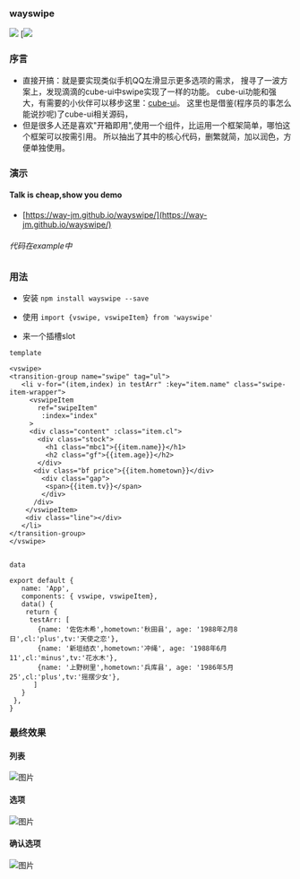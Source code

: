 ### wayswipe
[![](https://img.shields.io/npm/v/wayswipe.svg)](https://www.npmjs.com/package/wayswipe)
[![](https://img.shields.io/github/languages/top/way-jm/wayswipe.svg)
 
### 序言
- 直接开搞：就是要实现类似手机QQ左滑显示更多选项的需求，
 搜寻了一波方案上，发现滴滴的cube-ui中swipe实现了一样的功能。
 cube-ui功能和强大，有需要的小伙伴可以移步这里：[cube-ui](https://didi.github.io/cube-ui/#/zh-CN)。
 这里也是借鉴(程序员的事怎么能说抄呢)了cube-ui相关源码，
- 但是很多人还是喜欢"开箱即用",使用一个组件，比运用一个框架简单，哪怕这个框架可以按需引用。
  所以抽出了其中的核心代码，删繁就简，加以润色，方便单独使用。


### 演示
#### Talk is cheap,show you demo

- [https://way-jm.github.io/wayswipe/](https://way-jm.github.io/wayswipe/)

###### 代码在example中

### 用法
  - 安装
  `
  npm install wayswipe --save
  `  
  
  - 使用
  `
   import {vswipe, vswipeItem} from 'wayswipe' 
  ` 
  - 来一个插槽slot
  
  `template`
  
   ```
<vswipe>
  <transition-group name="swipe" tag="ul">
      <li v-for="(item,index) in testArr" :key="item.name" class="swipe-item-wrapper">
        <vswipeItem
          ref="swipeItem"
           :index="index"
        >
        <div class="content" :class="item.cl">
          <div class="stock">
            <h1 class="mbc1">{{item.name}}</h1>
            <h2 class="gf">{{item.age}}</h2>
          </div>
         <div class="bf price">{{item.hometown}}</div>
           <div class="gap">
            <span>{{item.tv}}</span>
           </div>
         /div>
       </vswipeItem>
       <div class="line"></div>
      </li>
 </transition-group>
</vswipe>
          
```
`data`
```
export default {
   name: 'App',
   components: { vswipe, vswipeItem},
   data() {
    return {
     testArr: [
       {name: '佐佐木希',hometown:'秋田县', age: '1988年2月8日',cl:'plus',tv:'天使之恋'},
       {name: '新垣结衣',hometown:'冲绳', age: '1988年6月11',cl:'minus',tv:'花水木'},
       {name: '上野树里',hometown:'兵库县', age: '1986年5月25',cl:'plus',tv:'摇摆少女'},
      ]
   }
 },
}
```

### 最终效果
#### 列表
![图片](https://way-jm.github.io/wayswipe/static/picture/demo1.png)
#### 选项
![图片](https://way-jm.github.io/wayswipe/static/picture/demo2.png)
#### 确认选项
![图片](https://way-jm.github.io/wayswipe/static/picture/demo3.png)







